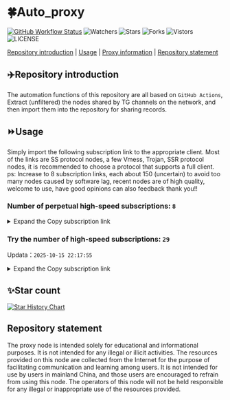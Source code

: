 # 🍀Auto_proxy
[![GitHub Workflow Status](https://img.shields.io/github/actions/workflow/status/PangTouY00/Auto_proxy/main.yml?branch=main)](https://github.com/PangTouY00/Auto_proxy/actions/workflows/main.yml?branch=main) 
![Watchers](https://img.shields.io/github/watchers/w1770946466/Auto_proxy) ![Stars](https://img.shields.io/github/stars/PangTouY00/Auto_proxy) ![Forks](https://img.shields.io/github/forks/w1770946466/Auto_proxy) ![Vistors](https://visitor-badge.laobi.icu/badge?page_id=PangTouY00.Auto_proxy) ![LICENSE](https://img.shields.io/badge/license-CC%20BY--SA%204.0-green.svg)

[Repository introduction](https://github.com/PangTouY00/Auto_proxy#Repositoryintroduction) | [Usage](https://github.com/PangTouY00/Auto_proxy#Usage) | [Proxy information](https://github.com/PangTouY00/Auto_proxy#Proxyinformation) | [Repository statement](https://github.com/PangTouY00/Auto_proxy#Repositorystatement)

## ✈️Repository introduction
The automation functions of this repository are all based on `GitHub Actions`,
Extract (unfiltered) the nodes shared by TG channels on the network, and then import them into the repository for sharing records.

## ⏩Usage
Simply import the following subscription link to the appropriate client. Most of the links are SS protocol nodes, a few Vmess, Trojan, SSR protocol nodes, it is recommended to choose a protocol that supports a full client.
ps: Increase to 8 subscription links, each about 150 (uncertain) to avoid too many nodes caused by software lag, recent nodes are of high quality, welcome to use, have good opinions can also feedback thank you!!

### Number of perpetual high-speed subscriptions: `8`

<details>
  <summary>Expand the Copy subscription link</summary>

  
- [Multiprotocol Base64 encoding](https://raw.githubusercontent.com/PangTouY00/Auto_proxy/main/Long_term_subscription1)
`https://raw.githubusercontent.com/PangTouY00/Auto_proxy/main/Long_term_subscription_num`
`Total number of merge nodes: 249`

- [Multiprotocol Base64 encoding](https://raw.githubusercontent.com/PangTouY00/Auto_proxy/main/Long_term_subscription1)
`https://raw.githubusercontent.com/PangTouY00/Auto_proxy/main/Long_term_subscription1`
`Total number of merge nodes: 32`

- [Multiprotocol Base64 encoding](https://raw.githubusercontent.com/PangTouY00/Auto_proxy/main/Long_term_subscription2)
`https://raw.githubusercontent.com/PangTouY00/Auto_proxy/main/Long_term_subscription2`
`Total number of merge nodes: 32`

- [Multiprotocol Base64 encoding](https://raw.githubusercontent.com/PangTouY00/Auto_proxy/main/Long_term_subscription3)
`https://raw.githubusercontent.com/PangTouY00/Auto_proxy/main/Long_term_subscription3`
`Total number of merge nodes: 32`

- [Multiprotocol Base64 encoding](https://raw.githubusercontent.com/PangTouY00/Auto_proxy/main/Long_term_subscription4)
`https://raw.githubusercontent.com/PangTouY00/Auto_proxy/main/Long_term_subscription4`
`Total number of merge nodes: 32`

- [Multiprotocol Base64 encoding](https://raw.githubusercontent.comPangTouY00/Auto_proxy/main/Long_term_subscription5)
`https://raw.githubusercontent.com/PangTouY00/Auto_proxy/main/Long_term_subscription5`
`Total number of merge nodes: 32`

- [Multiprotocol Base64 encoding](https://raw.githubusercontent.com/PangTouY00/Auto_proxy/main/Long_term_subscription6)
`https://raw.githubusercontent.com/PangTouY00/Auto_proxy/main/Long_term_subscription6`
`Total number of merge nodes: 32`

- [Multiprotocol Base64 encoding](https://raw.githubusercontent.com/PangTouY00/Auto_proxy/main/Long_term_subscription7)
`https://raw.githubusercontent.com/PangTouY00/Auto_proxy/main/Long_term_subscription7`
`Total number of merge nodes: 32`

- [Multiprotocol Base64 encoding](https://raw.githubusercontent.com/PangTouY00/Auto_proxy/main/Long_term_subscription8)
`https://raw.githubusercontent.com/PangTouY00/Auto_proxy/main/Long_term_subscription8`
`Total number of merge nodes: 25`

- [Clash subscription](https://raw.githubusercontent.com/PangTouY00/Auto_proxy/main/Long_term_subscription2.yaml)
`https://raw.githubusercontent.com/PangTouY00/Auto_proxy/main/Long_term_subscription1.yaml`


- [Clash subscription](https://raw.githubusercontent.com/PangTouY00/Auto_proxy/main/Long_term_subscription2.yaml)
`https://raw.githubusercontent.com/PangTouY00/Auto_proxy/main/Long_term_subscription2.yaml`


- [Clash subscription](https://raw.githubusercontent.com/PangTouY00/Auto_proxy/main/Long_term_subscription3.yaml)
`https://raw.githubusercontent.com/PangTouY00/Auto_proxy/main/Long_term_subscription3.yaml`
  
</details>

### Try the number of high-speed subscriptions: `29`
Updata：`2025-10-15 22:17:55`


<details>
  <summary>Expand the Copy subscription link</summary>  








































































































































































































































































































































































































































































































































































































































































































































































































































































































































































































































































































































































































































































































































































































































































































































































































































































































































































































































































































































































































































































































































































































































































































































































































































































































































































































































































































































































































































































































































































































































































































































































































































































































































































































































































































































































































































































































































































































































































































































































































































































































































































































































































































































































































































































































































































































































































































































































































































































































































































































































































































































































































































































































































































































































































































































































































































































































































































































































































































































































































































































































































































































































































































































































































































































































































































































































































































































































































































































































































































































































































































































































































































































































































































































































































































































































































































































































































































































































































































































































































































































































































































































































































































































































































































































































































































































































































































































































































































































































































































































































































































































































































































































































































































































































































































































































































































































































































































































































































































































































































































































































































































































































































































































































































































































































































































































































































































































































































































































































































































































































































































































































































































































































































































































































































































































































































































































































































































































































































































































































































































































































































































































































































































































































































































































































































































































































































































































































































































































































































































































































































































































































































































































































































































































































































































































































































































































































































































































































































































































































































































































































































































































































































































































































































































































































































































































































































































































































































































































































































































































































































































































































































































































































































































































































































































































































































































































































































































































































































































































































































































































































































































































































































































































































































































































































































































































































































































































































































































































































































































































































































































































































































































































































































































































































































































































































































































































































































































































































































































































































































































































































































































































































































































































































































































































































































































































































































































































































































































































































































































































































































































































































































































































































































































































































































































































































































































































































































































































































































































































































































































































































































































































































































































































































































































































































































































































































































































































































































































































































































































































































































































































































































































































































































































































































































































































































































































































































































































































































































































































































































































































































































































































































































































































































































































































































































































































































































































































































































































































































































































































































































































































































































































































































































































































































































































































































































































































































































































































































































































































































































































































































































































































































































































































































































































































































































































































































































































































































































































































































































































































































































































































































































































































































































































































































































































































































































































































































































































































































































































































>Trial subscription：
`https://xxx.yxt999.cn/api/v1/client/subscribe?token=2887b1158a0849e58ffb6d58f1973190`




>Trial subscription：
`http://107.173.31.17/api/v1/client/subscribe?token=97cc83c2d157368ad4b24739c7663eef`




>Trial subscription：
`https://fs.v2rayse.com/share/20251015/nwxckozaqz.txt`




>Trial subscription：
`https://xixixi003.hjsbssbsbsbsbs.sbs/api/v1/client/subscribe?token=11be734e12d5d67594df6e34a082ef94`




>Trial subscription：
`https://sufujia.top/api/v1/client/subscribe?token=1923517ea979596a0adb07cc74a11497`




>Trial subscription：
`https://user.ivnz.ir/api/v1/client/subscribe?token=30930dc653aa055d0c8f50e52be65ae0`




>Trial subscription：
`https://kingfisher.top/api/v1/client/subscribe?token=a0d66c2fbff3f000a62f9d9281087d81`




>Trial subscription：
`https://gods4.dashicn.buzz/api/v1/client/subscribe?token=8e5ca077ef673605c0da9ccd1412348e`




>Trial subscription：
`https://slianvpn.com/api/v1/client/subscribe?token=bb189286ba6c5286d1907e198cf0ec87`




>Trial subscription：
`https://gods2.dashicn.buzz/api/v1/client/subscribe?token=a4c3ada3c35a9dfba414ffba9eadca6a`




>Trial subscription：
`https://yywhale.com/api/v1/client/subscribe?token=5b7cf4ff156ccc9052f5ec1608477f68`




>Trial subscription：
`https://gods3.dashicn.buzz/api/v1/client/subscribe?token=49a4a548db62e1afa709d394c09ffcde`




>Trial subscription：
`https://multiserver.multiserveradelshoop.com/api/v1/client/subscribe?token=dc2140260e465659b051c36dc2459a23`




>Trial subscription：
`https://old-v2b.linkedton.com/api/v1/client/subscribe?token=57c103745a1347612bf919d5eaa777e6`




>Trial subscription：
`https://vaamx.louwangzhiyu.online/api/v1/client/subscribe?token=dd9621e75a4ee100bfea3eabe033030a`




>Trial subscription：
`https://cfvpn.com/api/v1/client/subscribe?token=d3f7320304e56c6ae9eb3722a2707e27`




>Trial subscription：
`https://slianvpn.top/api/v1/client/subscribe?token=6ea9596c3682d61569c9eb08fb855907`




>Trial subscription：
`https://www.louwangzhiyu.org/api/v1/client/subscribe?token=9abd00ff1c2d587aae7bb0943c609dd5`




>Trial subscription：
`https://dashuai.us/api/v1/client/subscribe?token=fb187868637739f620411a1a2e2fd1a6`




>Trial subscription：
`https://gods1.dashicn.buzz/api/v1/client/subscribe?token=a1fde6a1abd9e984e92fcf59b66428ab`




>Trial subscription：
`https://go.yueyun.de/api/v1/client/subscribe?token=6b14b2f0fe8944e70112c4274f1c7189`




>Trial subscription：
`https://a.mayi520.shop/api/v1/client/subscribe?token=f7047c82834a03aed7bf9a79ea2e89e7`




>Trial subscription：
`https://jsxixi001.xxssx.cn/api/v1/client/subscribe?token=424d746ad7e0993fe114ae81ddabbd9d`




>Trial subscription：
`https://v2.heiu.me/api/v1/client/subscribe?token=263b36bc798fe32fe22db232e9bf031d`




>Trial subscription：
`https://tizi8.top/api/v1/client/subscribe?token=c0dac09d681a969f8b9db152e615d414`




>Trial subscription：
`https://xiaoby.com/api/v1/client/subscribe?token=a0610fdbd6c57bafcdb452d9071e2de2`




>Trial subscription：
`https://ylccloud.top/api/v1/client/subscribe?token=b380892191d0c8579794e5e743a1d4e5`




>Trial subscription：
`https://www.eeevpn.com/api/v1/client/subscribe?token=818876b249935d89092143f00038a86c`




>Trial subscription：
`http://tinnyrick8888.com/api/v1/client/subscribe?token=357ba424f7fc2606e116d22bb7c2ce8b`



</details>

## ✨Star count
[![Star History Chart](https://api.star-history.com/svg?repos=PangTouY00/Auto_proxy&type=Date)](https://star-history.com/#w1770946466/Auto_proxy&Date)



## Repository statement
The proxy node is intended solely for educational and informational purposes. It is not intended for any illegal or illicit activities. The resources provided on this node are collected from the Internet for the purpose of facilitating communication and learning among users. It is not intended for use by users in mainland China, and those users are encouraged to refrain from using this node. The operators of this node will not be held responsible for any illegal or inappropriate use of the resources provided.
